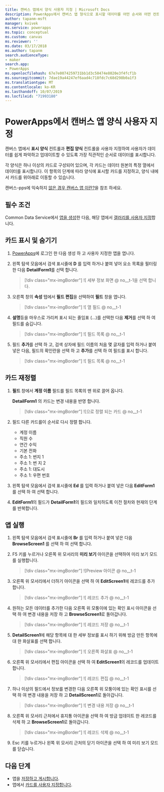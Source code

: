 ```yaml
---
title: 캔버스 앱에서 양식 사용자 지정 | Microsoft Docs
description: PowerApps에서 캔버스 앱 형식으로 표시할 데이터를 어떤 순서와 어떤 컨트롤 방식으로 표시할지 지정합니다.
author: tapanm-msft
manager: kvivek
ms.service: powerapps
ms.topic: conceptual
ms.custom: canvas
ms.reviewer: ''
ms.date: 03/17/2018
ms.author: tapanm
search.audienceType:
- maker
search.app:
- PowerApps
ms.openlocfilehash: 67e7e0074259731bb1d3c50474e8020e3f4fcf1b
ms.sourcegitcommit: 7dae19a44247ef6aad4c718fdc7c68d298b0a1f3
ms.translationtype: MT
ms.contentlocale: ko-KR
ms.lasthandoff: 10/07/2019
ms.locfileid: "71993180"
---
```

# <a name="customize-a-canvas-app-form-in-powerapps"></a>PowerApps에서 캔버스 앱 양식 사용자 지정

캔버스 앱에서 **표시 양식** 컨트롤과 **편집 양식** 컨트롤을 사용자 지정하여 사용자가 데이터를 쉽게 파악하고 업데이트할 수 있도록 가장 직관적인 순서로 데이터를 표시합니다.

각 양식은 하나 이상의 카드로 구성되어 있으며, 각 카드는 데이터 원본의 특정 열에서 데이터를 표시합니다. 이 항목의 단계에 따라 양식에 표시할 카드를 지정하고, 양식 내에서 카드를 위아래로 이동할 수 있습니다.

캔버스-pps에 익숙하지 [않은 경우 캔버스 앱 이란?](getting-started.md)을 참조 하세요.

## <a name="prerequisites"></a>필수 조건

Common Data Service에서 [앱을 생성](data-platform-create-app.md)한 다음, 해당 앱에서 [갤러리를 사용자 지정](customize-layout-sharepoint.md)합니다.

## <a name="show-and-hide-cards"></a>카드 표시 및 숨기기

1. [PowerApps](http://web.powerapps.com?utm_source=padocs&utm_medium=linkinadoc&utm_campaign=referralsfromdoc)에 로그인 한 다음 생성 하 고 사용자 지정한 앱을 엽니다.

1. 왼쪽 탐색 모음에서 검색 표시줄에 **D** 를 입력 하거나 붙여 넣어 요소 목록을 필터링 한 다음 **DetailForm1**를 선택 합니다.

    > [!div class="mx-imgBorder"]
    > ![ 세부 정보 화면 @ no__t-1을 선택 합니다.

1. 오른쪽 창의 **속성** 탭에서 **필드 편집**을 선택하여 **필드** 창을 엽니다.

    > [!div class="mx-imgBorder"]
    > ![ 열 필드 @ no__t-1

1. **설명**등을 마우스로 가리켜 표시 되는 줄임표 (...)를 선택한 다음 **제거**를 선택 하 여 필드를 숨깁니다.

    > [!div class="mx-imgBorder"]
    > ![ 필드 목록 @ no__t-1

1. 필드 **추가**를 선택 하 고, 검색 상자에 필드 이름의 처음 몇 글자를 입력 하거나 붙여 넣은 다음, 필드의 확인란을 선택 하 고 **추가**를 선택 하 여 필드를 표시 합니다.

    > [!div class="mx-imgBorder"]
    > ![ 필드 목록 @ no__t-1

## <a name="reorder-the-cards"></a>카드 재정렬

1. **필드** 창에서 **계정 이름** 필드를 필드 목록의 맨 위로 끌어 옵니다.

    **DetailForm1** 의 카드는 변경 내용을 반영 합니다.

    > [!div class="mx-imgBorder"]
    > ![으로 정렬 되는 카드 @ no__t-1

1. 필드 다른 카드를이 순서로 다시 정렬 합니다.

    - 계정 이름
    - 직원 수
    - 연간 수익
    - 기본 전화
    - 주소 1: 번지 1
    - 주소 1: 번 지 2
    - 주소 1: 대도시
    - 주소 1: 우편 번호

1. 왼쪽 탐색 모음에서 검색 표시줄에 **Ed** 를 입력 하거나 붙여 넣은 다음 **EditForm1** 를 선택 하 여 선택 합니다.

1. **EditForm1**의 필드가 **DetailForm1**의 필드와 일치하도록 이전 절차와 현재의 단계를 반복합니다.

## <a name="run-the-app"></a>앱 실행

1. 왼쪽 탐색 모음에서 검색 표시줄에 **Br** 를 입력 하거나 붙여 넣은 다음 **BrowseScreen1** 를 선택 하 여 선택 합니다.

1. F5 키를 누르거나 오른쪽 위 모서리의 **미리 보기** 아이콘을 선택하여 미리 보기 모드를 실행합니다.

    > [!div class="mx-imgBorder"]
    > ![Preview 아이콘 @ no__t-1

1. 오른쪽 위 모서리에서 더하기 아이콘을 선택 하 여 **EditScreen1**에 레코드를 추가 합니다.

    > [!div class="mx-imgBorder"]
    > ![ 레코드 추가 @ no__t-1

1. 원하는 모든 데이터를 추가한 다음 오른쪽 위 모퉁이에 있는 확인 표시 아이콘을 선택 하 여 변경 내용을 저장 하 고 **BrowseScreen1**로 돌아갑니다.

    > [!div class="mx-imgBorder"]
    > ![ 레코드 저장 @ no__t-1

1. **DetailScreen1**에 해당 항목에 대 한 세부 정보를 표시 하기 위해 방금 만든 항목에 대 한 화살표를 선택 합니다.

    > [!div class="mx-imgBorder"]
    > ![ 오른쪽 화살표 @ no__t-1

1. 오른쪽 위 모서리에서 편집 아이콘을 선택 하 여 **EditScreen1**의 레코드를 업데이트 합니다.

    > [!div class="mx-imgBorder"]
    > ![ 레코드 편집 @ no__t-1

1. 하나 이상의 필드에서 정보를 변경한 다음 오른쪽 위 모퉁이에 있는 확인 표시를 선택 하 여 변경 내용을 저장 하 고 **DetailScreen1**로 돌아갑니다.

    > [!div class="mx-imgBorder"]
    > ![ 변경 내용 저장 @ no__t-1

1. 오른쪽 위 모서리 근처에서 휴지통 아이콘을 선택 하 여 방금 업데이트 한 레코드를 삭제 하 고 **BrowseScreen1**로 돌아갑니다.

    > [!div class="mx-imgBorder"]
    > ![ 레코드 삭제 @ no__t-1

1. Esc 키를 누르거나 왼쪽 위 모서리 근처의 닫기 아이콘을 선택 하 여 미리 보기 모드를 닫습니다.

## <a name="next-steps"></a>다음 단계

- 앱을 [저장하고 게시합니다](save-publish-app.md).
- 앱에서 [카드를 사용자 지정합니다](customize-card.md).